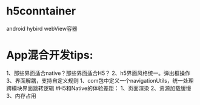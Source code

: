 # h5conntainer
android hybird webView容器
# App混合开发tips:
   1、那些界面适合native？那些界面适合H5？
   2、h5界面风格统一。弹出框操作
   3、界面解耦，支持自定义规则
      1、com包中定义一个navigationUtils，统一处理跨模块界面跳转逻辑
#H5和Native的体验差距：
    1、页面渲染
    2、资源加载缓慢
    3、内存占用